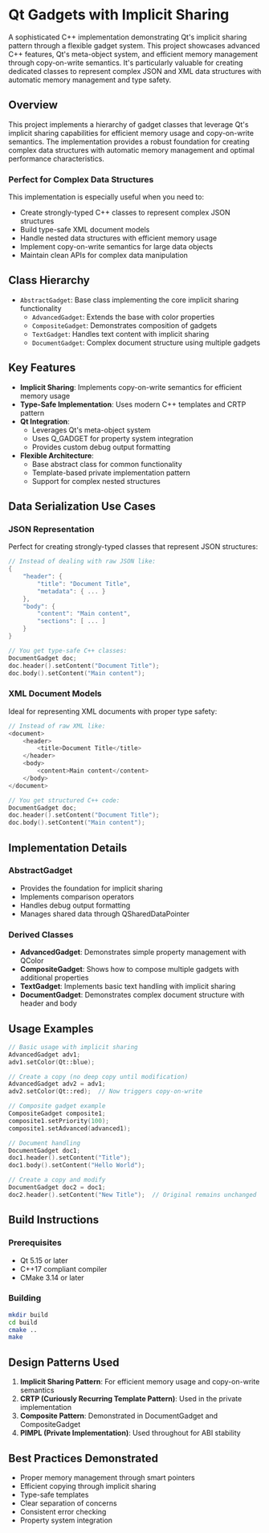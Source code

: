 # Qt Gadgets with Implicit Sharing

A sophisticated C++ implementation demonstrating Qt's implicit sharing pattern through a flexible gadget system. This project showcases advanced C++ features, Qt's meta-object system, and efficient memory management through copy-on-write semantics. It's particularly valuable for creating dedicated classes to represent complex JSON and XML data structures with automatic memory management and type safety.

## Overview

This project implements a hierarchy of gadget classes that leverage Qt's implicit sharing capabilities for efficient memory usage and copy-on-write semantics. The implementation provides a robust foundation for creating complex data structures with automatic memory management and optimal performance characteristics.

### Perfect for Complex Data Structures

This implementation is especially useful when you need to:
- Create strongly-typed C++ classes to represent complex JSON structures
- Build type-safe XML document models
- Handle nested data structures with efficient memory usage
- Implement copy-on-write semantics for large data objects
- Maintain clean APIs for complex data manipulation

## Class Hierarchy

- `AbstractGadget`: Base class implementing the core implicit sharing functionality
  - `AdvancedGadget`: Extends the base with color properties
  - `CompositeGadget`: Demonstrates composition of gadgets
  - `TextGadget`: Handles text content with implicit sharing
  - `DocumentGadget`: Complex document structure using multiple gadgets

## Key Features

- **Implicit Sharing**: Implements copy-on-write semantics for efficient memory usage
- **Type-Safe Implementation**: Uses modern C++ templates and CRTP pattern
- **Qt Integration**: 
  - Leverages Qt's meta-object system
  - Uses Q_GADGET for property system integration
  - Provides custom debug output formatting
- **Flexible Architecture**:
  - Base abstract class for common functionality
  - Template-based private implementation pattern
  - Support for complex nested structures

## Data Serialization Use Cases

### JSON Representation
Perfect for creating strongly-typed classes that represent JSON structures:
```cpp
// Instead of dealing with raw JSON like:
{
    "header": {
        "title": "Document Title",
        "metadata": { ... }
    },
    "body": {
        "content": "Main content",
        "sections": [ ... ]
    }
}

// You get type-safe C++ classes:
DocumentGadget doc;
doc.header().setContent("Document Title");
doc.body().setContent("Main content");
```

### XML Document Models
Ideal for representing XML documents with proper type safety:
```cpp
// Instead of raw XML like:
<document>
    <header>
        <title>Document Title</title>
    </header>
    <body>
        <content>Main content</content>
    </body>
</document>

// You get structured C++ code:
DocumentGadget doc;
doc.header().setContent("Document Title");
doc.body().setContent("Main content");
```

## Implementation Details

### AbstractGadget
- Provides the foundation for implicit sharing
- Implements comparison operators
- Handles debug output formatting
- Manages shared data through QSharedDataPointer

### Derived Classes
- **AdvancedGadget**: Demonstrates simple property management with QColor
- **CompositeGadget**: Shows how to compose multiple gadgets with additional properties
- **TextGadget**: Implements basic text handling with implicit sharing
- **DocumentGadget**: Demonstrates complex document structure with header and body

## Usage Examples

```cpp
// Basic usage with implicit sharing
AdvancedGadget adv1;
adv1.setColor(Qt::blue);

// Create a copy (no deep copy until modification)
AdvancedGadget adv2 = adv1;
adv2.setColor(Qt::red);  // Now triggers copy-on-write

// Composite gadget example
CompositeGadget composite1;
composite1.setPriority(100);
composite1.setAdvanced(advanced1);

// Document handling
DocumentGadget doc1;
doc1.header().setContent("Title");
doc1.body().setContent("Hello World");

// Create a copy and modify
DocumentGadget doc2 = doc1;
doc2.header().setContent("New Title");  // Original remains unchanged
```

## Build Instructions

### Prerequisites
- Qt 5.15 or later
- C++17 compliant compiler
- CMake 3.14 or later

### Building
```bash
mkdir build
cd build
cmake ..
make
```

## Design Patterns Used

1. **Implicit Sharing Pattern**: For efficient memory usage and copy-on-write semantics
2. **CRTP (Curiously Recurring Template Pattern)**: Used in the private implementation
3. **Composite Pattern**: Demonstrated in DocumentGadget and CompositeGadget
4. **PIMPL (Private Implementation)**: Used throughout for ABI stability

## Best Practices Demonstrated

- Proper memory management through smart pointers
- Efficient copying through implicit sharing
- Type-safe templates
- Clear separation of concerns
- Consistent error checking
- Property system integration